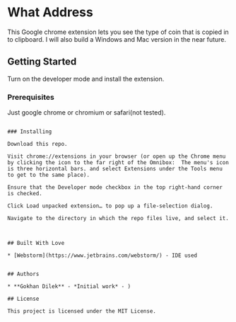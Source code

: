# What Address

This Google chrome extension lets you see the type of coin that is copied in to clipboard.
I will also build a Windows and Mac version in the near future.

## Getting Started

Turn on the developer mode and install the extension.
### Prerequisites

Just google chrome or chromium or safari(not tested).
```

### Installing

Download this repo.

Visit chrome://extensions in your browser (or open up the Chrome menu by clicking the icon to the far right of the Omnibox:  The menu's icon is three horizontal bars. and select Extensions under the Tools menu to get to the same place).

Ensure that the Developer mode checkbox in the top right-hand corner is checked.

Click Load unpacked extension… to pop up a file-selection dialog.

Navigate to the directory in which the repo files live, and select it.



## Built With Love

* [Webstorm](https://www.jetbrains.com/webstorm/) - IDE used


## Authors

* **Gokhan Dilek** - *Initial work* - )

## License

This project is licensed under the MIT License.